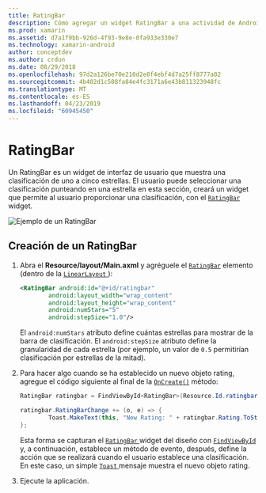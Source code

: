 ```yaml
---
title: RatingBar
description: Cómo agregar un widget RatingBar a una actividad de Android.
ms.prod: xamarin
ms.assetid: d7a1f9bb-926d-4f93-9e8e-0fa933e330e7
ms.technology: xamarin-android
author: conceptdev
ms.author: crdun
ms.date: 08/29/2018
ms.openlocfilehash: 97d2a126be70e210d2e8f4ebf4d7a25ff8777a02
ms.sourcegitcommit: 4b402d1c508fa84e4fc3171a6e43b811323948fc
ms.translationtype: MT
ms.contentlocale: es-ES
ms.lasthandoff: 04/23/2019
ms.locfileid: "60945450"
---
```

# <a name="ratingbar"></a>RatingBar

Un RatingBar es un widget de interfaz de usuario que muestra una clasificación de uno a cinco estrellas. El usuario puede seleccionar una clasificación punteando en una estrella en esta sección, creará un widget que permite al usuario proporcionar una clasificación, con el [ `RatingBar` ](https://developer.xamarin.com/api/type/Android.Widget.RatingBar/) widget.

![Ejemplo de un RatingBar](ratingbar-images/01-ratingbar.png)


## <a name="creating-a-ratingbar"></a>Creación de un RatingBar

1. Abra el **Resource/layout/Main.axml** y agréguele el [`RatingBar`](https://developer.xamarin.com/api/type/Android.Widget.RatingBar/)
   elemento (dentro de la [ `LinearLayout` ](https://developer.xamarin.com/api/type/Android.Widget.LinearLayout/)):

    ```xml
    <RatingBar android:id="@+id/ratingbar"
            android:layout_width="wrap_content"
            android:layout_height="wrap_content"
            android:numStars="5"
            android:stepSize="1.0"/>
    ```
   El `android:numStars` atributo define cuántas estrellas para mostrar de la barra de clasificación. El `android:stepSize` atributo define la granularidad de cada estrella (por ejemplo, un valor de `0.5` permitirían clasificación por estrellas de la mitad).

2. Para hacer algo cuando se ha establecido un nuevo objeto rating, agregue el código siguiente al final de la [`OnCreate()`](https://developer.xamarin.com/api/member/Android.App.Activity.OnCreate/p/Android.OS.Bundle/Android.OS.PersistableBundle)
   método:

    ```csharp
    RatingBar ratingbar = FindViewById<RatingBar>(Resource.Id.ratingbar);

    ratingbar.RatingBarChange += (o, e) => {
            Toast.MakeText(this, "New Rating: " + ratingbar.Rating.ToString (), ToastLength.Short).Show ();
    };
    ```

    Esta forma se capturan el [ `RatingBar` ](https://developer.xamarin.com/api/type/Android.Widget.RatingBar/) widget del diseño con [ `FindViewById` ](https://developer.xamarin.com/api/member/Android.App.Activity.FindViewById/) y, a continuación, establece un método de evento, después, define la acción que se realizará cuando el usuario establece una clasificación. En este caso, un simple [ `Toast` ](https://developer.xamarin.com/api/type/Android.Widget.Toast/) mensaje muestra el nuevo objeto rating.

3.  Ejecute la aplicación.

